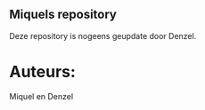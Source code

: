 ## Miquels repository

Deze repository is nogeens geupdate door Denzel.

# Auteurs:
Miquel en Denzel
